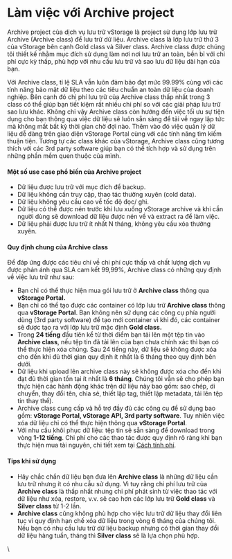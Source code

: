 # Làm việc với Archive project

Archive project của dịch vụ lưu trữ vStorage là project sử dụng lớp lưu trữ Archive (Archive class) để lưu trữ dữ liệu. Archive class là lớp lưu trữ thứ 3 của vStorage bên cạnh Gold class và Silver class. Archive class được chúng tôi thiết kế nhằm mục đích sử dụng làm nơi nơi lưu trữ an toàn, bền bỉ với chi phí cực kỳ thấp, phù hợp với nhu cầu lưu trữ và sao lưu dữ liệu dài hạn của bạn.

Với Archive class, tỉ lệ SLA vẫn luôn đảm bảo đạt mức 99.99% cùng với các tính năng bảo mật dữ liệu theo các tiêu chuẩn an toàn dữ liệu của doanh nghiệp. Bên cạnh đó chi phí lưu trữ của Archive class thấp nhất trong 3 class có thể giúp bạn tiết kiệm rất nhiều chi phí so với các giải pháp lưu trữ sao lưu khác. Không chỉ vậy Archive class còn hướng đến việc tối ưu sự tiện dụng cho bạn thông qua việc dữ liệu sẽ luôn sẵn sàng để tải về ngay lập tức mà không mất bất kỳ thời gian chờ đợi nào. Thêm vào đó việc quản lý dữ liệu dễ dàng trên giao diện vStorage Portal cùng với các tính năng tìm kiếm thuận tiện. Tương tự các class khác của vStorage, Archive class cũng tương thích với các 3rd party software giúp bạn có thể tích hợp và sử dụng trên những phần mềm quen thuộc của mình.

#### Một số use case phổ biến của Archive project <a href="#lamviecvoiarchiveproject-motsousecasephobiencuaarchiveproject" id="lamviecvoiarchiveproject-motsousecasephobiencuaarchiveproject"></a>

* Dữ liệu được lưu trữ với mục đích để backup.
* Dữ liệu không cần truy cập, thao tác thường xuyên (cold data).
* Dữ liệu không yêu cầu cao về tốc độ đọc/ ghi.
* Dữ liệu có thể được nén trước khi lưu xuống vStorage archive và khi cần người dùng sẽ download dữ liệu được nén về và extract ra để làm việc.
* Dữ liệu phải được lưu trữ ít nhất N tháng, không yêu cầu xóa thường xuyên.

#### Quy định chung của Archive class <a href="#lamviecvoiarchiveproject-quydinhchungcuaarchiveclass" id="lamviecvoiarchiveproject-quydinhchungcuaarchiveclass"></a>

Để đáp ứng được các tiêu chí về chi phí cực thấp và chất lượng dịch vụ được phản ánh qua SLA cam kết 99,99%, Archive class có những quy định về việc lưu trữ như sau:

* Bạn chỉ có thể thực hiện mua gói lưu trữ ở **Archive class** thông qua **vStorage Portal.**&#x20;
* Bạn chỉ có thể tạo được các container có lớp lưu trữ **Archive class** thông qua **vStorage Portal**. Bạn không nên sử dụng các công cụ phía người dùng (3rd party software) để tạo mới container vì khi đó, các container sẽ được tạo ra với lớp lưu trữ mặc định **Gold class.**
* Trong **24 tiếng** đầu tiên kể từ thời điểm bạn tải lên một tệp tin vào **Archive class**, nếu tệp tin đã tải lên của bạn chưa chính xác thì bạn có thể thực hiện xóa chúng. Sau 24 tiếng này, dữ liệu sẽ không được xóa cho đến khi đủ thời gian quy định ít nhất là 6 tháng theo quy định bên dưới.
* Dữ liệu khi upload lên archive class này sẽ không được xóa cho đến khi đạt đủ thời gian tồn tại ít nhất là **6 tháng**. Chúng tôi vẫn sẽ cho phép bạn thực hiện các hành động khác trên dữ liệu này bao gồm: sao chép, di chuyển, thay đổi tên, chia sẻ, thiết lập tag, thiết lập metadata, tải lên tệp tin thay thế).
* Archive class cung cấp và hỗ trợ đầy đủ các công cụ để sử dụng bao gồm: **vStorage Portal, vStorage API, 3rd party software**. Tuy nhiên việc xóa dữ liệu chỉ có thể thực hiện thông qua **vStorage Portal**.
* Với nhu cầu khôi phục dữ liệu: tệp tin sẽ sẵn sàng để download trong vòng **1-12 tiếng**. Chi phí cho các thao tác được quy định rõ ràng khi bạn thực hiện mua tài nguyên, chi tiết xem tại [Cách tính phí](../cach-tinh-phi/).

#### Tips khi sử dụng <a href="#lamviecvoiarchiveproject-tipskhisudung" id="lamviecvoiarchiveproject-tipskhisudung"></a>

* Hãy chắc chắn dữ liệu bạn đưa lên **Archive class** là những dữ liệu cần lưu trữ nhưng ít có nhu cầu sử dụng. Vì tuy rằng chi phí lưu trữ của **Archive class** là thấp nhất nhưng chi phí phát sinh từ việc thao tác với dữ liệu như xóa, restore, v.v. sẽ cao hơn các lớp lưu trữ **Gold class** và **Silver class** từ 1-2 lần.
* **Archive class** cũng không phù hợp cho việc lưu trữ dữ liệu thay đổi liên tục vì quy định hạn chế xóa dữ liệu trong vòng 6 tháng của chúng tôi. Nếu bạn có nhu cầu lưu trữ dữ liệu backup nhưng có thời gian thay đổi dữ liệu hàng tuần, tháng thì **Silver class** sẽ là lựa chọn phù hợp. &#x20;

\
